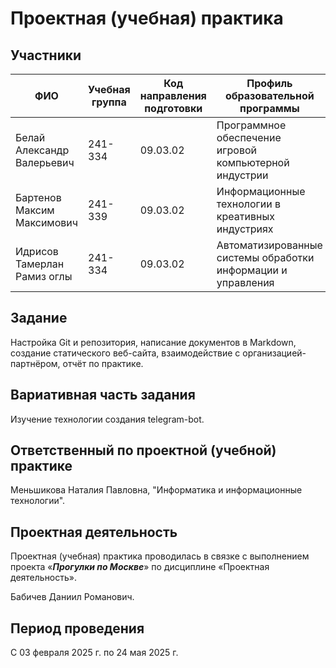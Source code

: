 # Проектная (учебная) практика

## Участники

| ФИО | Учебная группа | Код направления подготовки | Профиль образовательной программы |
|-|-|-|-|
| Белай Александр Валерьевич | 241-334 | 09.03.02 | Программное обеспечение игровой компьютерной индустрии |
| Бартенов Максим Максимович | 241-339 | 09.03.02 | Информационные технологии в креативных индустриях |
| Идрисов Тамерлан Рамиз оглы | 241-334 | 09.03.02 | Автоматизированные системы обработки информации и управления |

## Задание

Настройка Git и репозитория, написание документов в Markdown, создание статического веб-сайта, взаимодействие с организацией-партнёром, отчёт по практике.

## Вариативная часть задания

Изучение технологии создания telegram-bot.

## Ответственный по проектной (учебной) практике

Меньшикова Наталия Павловна, "Информатика и информационные технологии".

## Проектная деятельность

Проектная (учебная) практика проводилась в связке с выполнением проекта «***Прогулки по Москве***» по дисциплине «Проектная деятельность».

Бабичев Даниил Романович.

## Период проведения

С 03 февраля 2025 г. по 24 мая 2025 г.
